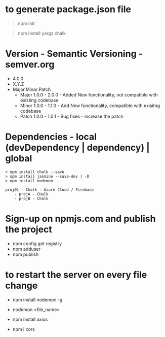 # to generate package.json file
> npm init 

> npm install yargs chalk

# Version - Semantic Versioning - semver.org
- 4.0.0
- X.Y.Z
- Major.Minor.Patch
    - Major 1.0.0 - 2.0.0 - Added New functionality, not compatible with existing codebase
    - Minor 1.0.0 - 1.1.0 - Add New functionality, compatible with exisitng codebase
    - Patch 1.0.0 - 1.0.1 - Bug fixes - increase the patch


# Dependencies - local (devDependency | dependency) | global
    > npm install chalk --save
    > npm install jasmine --save-dev | -D
    > npm install nodemon

    proj01 - Chalk - Azure Cloud / Firebase
        - projA - CHalk
        - projB - Chalk

# Sign-up on npmjs.com and publish the project
- npm config get registry
- npm adduser 
- npm publish

# to restart the server on every file change
- npm install nodemon -g
- nodemon <file_name>

- npm install axios
- npm i cors
